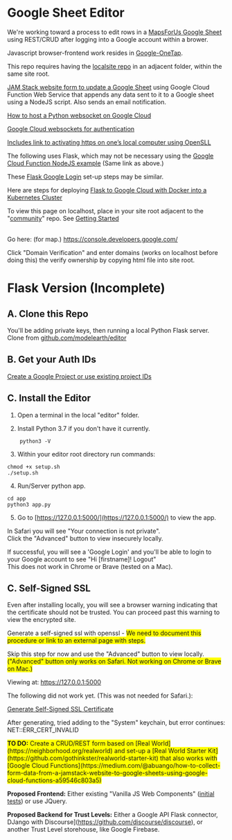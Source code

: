
# Google Sheet Editor

We're working toward a process to edit rows in a [MapsForUs Google Sheet](../localsite/map/mapsforus) using REST/CRUD after logging into a Google account within a brower.   

Javascript browser-frontend work resides in [Google-OneTap](onetap/).   

This repo requires having the [localsite repo](https://github.com/localsite/) in an adjacent folder, within the same site root.  
<!--
It may be possible to duplicate some of the following server-side process using this Python 2.7 
<a href="https://codelabs.developers.google.com/codelabs/credential-management-api/index.html">Auto Sign-in with the Credential Management API</a>.
-->


[JAM Stack website form to update a Google Sheet](https://medium.com/@abuango/how-to-collect-form-data-from-a-jamstack-website-to-google-sheets-using-google-cloud-functions-a59546c803a5)
using Google Cloud Function Web Service that appends any data sent to it to a Google sheet using a NodeJS script. Also sends an email notification.  




[How to host a Python websocket on Google Cloud](https://cloud.google.com/appengine/docs/flexible/python/using-websockets-and-session-affinity)  

[Google Cloud websockets for authentication](https://codeburst.io/react-authentication-with-twitter-google-facebook-and-github-862d59583105)

[Includes link to activating https on one’s local computer using OpenSLL](https://www.freecodecamp.org/news/how-to-get-https-working-on-your-local-development-environment-in-5-minutes-7af615770eec/)


<!--
Also see our screen scrapper that sends to a Google Sheet.
-->

<!--
maps.georgia.org account to edit diagram
https://app.diagrams.net/#G1hzphUDacB3DGW8UyzZptcxuTlv9uui53
-->



The following uses Flask, which may not be necessary using the [Google Cloud Function NodeJS example](https://medium.com/@abuango/how-to-collect-form-data-from-a-jamstack-website-to-google-sheets-using-google-cloud-functions-a59546c803a5) (Same link as above.)

These <a href='https://realpython.com/flask-google-login/'>Flask Google Login</a> set-up steps may be similar.

Here are steps for deploying [Flask to Google Cloud with Docker into a Kubernetes Cluster](https://medium.com/honeybadger-ai/how-to-deploy-machine-learning-models-using-flask-docker-and-google-cloud-platform-gcp-6e7bf1b339d5)  

To view this page on localhost, place in your site root adjacent to the "[community](https://github.com/modelearth/community)" repo.  See [Getting Started](https://model.earth/localsite/samples/markdown/)  
<br>


Go here: (for map.)
https://console.developers.google.com/

Click "Domain Verification" and enter domains (works on localhost before doing this) the verify ownership by copying html file into site root.


<h1>Flask Version (Incomplete)</h1>


## A. Clone this Repo

You'll be adding private keys, then running a local Python Flask server.  
Clone from <a href="https://github.com/modelearth/editor">github.com/modelearth/editor</a>  

## B. Get your Auth IDs

[Create a Google Project or use existing project IDs](google)  

## C. Install the Editor

1. Open a terminal in the local "editor" folder.

1. Install Python 3.7 if you don't have it currently.  

```
	python3 -V
```

3. Within your editor root directory run commands:
```
chmod +x setup.sh
./setup.sh
```

4. Run/Server python app.

```
cd app
python3 app.py
```
5. Go to [https://127.0.0.1:5000/](https://127.0.0.1:5000/) to view the app.  
<!-- Doesn't show same: or [http://localhost:5000/](http://localhost:5000/) -->


In Safari you will see "Your connection is not private".  
Click the "Advanced" button to view insecurely locally.  

If successful, you will see a 'Google Login' and you'll be able to login to your Google account to see "Hi [firstname]! Logout"  
This does not work in Chrome or Brave (tested on a Mac).   


## C. Self-Signed SSL

Even after installing locally, you will see a browser warning indicating that the certificate should not be trusted. You can proceed past this warning to view the encrypted site. 

Generate a self-signed ssl with openssl - <span style="background-color: #FFFF00">We need to document this procedure or link to an external page with steps.</span>  

Skip this step for now and use the "Advanced" button to view locally.  
<span style="background-color: #FFFF00">("Advanced" button only works on Safari. Not working on Chrome or Brave on Mac.)</span>  

Viewing at: <a href="https://127.0.0.1:5000">https://127.0.0.1:5000</a>   

The following did not work yet. (This was not needed for Safari.):  

<a href="https://devcenter.heroku.com/articles/ssl-certificate-self">Generate Self-Signed SSL Certificate</a><br>

After generating, tried adding to the "System" keychain, but error continues: NET::ERR\_CERT\_INVALID

<!--
## D. For MapsForUs Auth

To do: [Config to avoid Unverified apps error](https://support.google.com/cloud/answer/7454865) - To include email in [MapsForUs comment](../localsite/) in our copy of the MapsforUS Google Sheet Template.


Also did for gsample

Added model.earth as authorized domain on "OAuth consent screen"
(Only allows top level domain, like model.earth)

https://console.developers.google.com/apis/credentials/consent/edit?project=georgia-directory&duration=P1D

And here too (verify via HTML):

https://console.developers.google.com/apis/credentials/domainverification?project=georgia-directory

-->

<!--
 Progress: (Not currently working)  
[&#x2714;] Login/Logout with google.  
 [&#x2714;] Store login details in sqlitedb - to be changed later.  
 [&#x2714;] Show/Hide edit menu on Login/Logout.  
 [ &nbsp; ] Edit form.  
-->

<span style="background-color: #FFFF00">
<b>TO DO:</b> Create a CRUD/REST form based on [Real World](https://neighborhood.org/realworld) and set-up a [Real World Starter Kit](https://github.com/gothinkster/realworld-starter-kit) that also works with [Google Cloud Functions](https://medium.com/@abuango/how-to-collect-form-data-from-a-jamstack-website-to-google-sheets-using-google-cloud-functions-a59546c803a5)  

<b>Proposed Frontend:</b> Either existing "Vanilla JS Web Components" ([initial tests](https://model.earth/localsite/resources/google-onetap/)) or use JQuery. 

<b>Proposed Backend for Trust Levels:</b> Either a Google API Flask connector, DJango with Discourse](https://github.com/discourse/discourse), or another Trust Level storehouse, like Google Firebase.
</span>

<br>